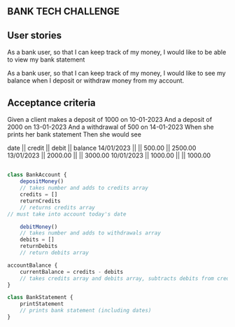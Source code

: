 ## BANK TECH CHALLENGE 

## User stories
As a bank user, so that I can keep track of my money, I would like to be able to view my bank statement

As a bank user, so that I can keep track of my money, I would like to see my balance when I deposit or withdraw money from my account.

## Acceptance criteria

Given a client makes a deposit of 1000 on 10-01-2023
And a deposit of 2000 on 13-01-2023
And a withdrawal of 500 on 14-01-2023
When she prints her bank statement
Then she would see

date || credit || debit || balance
14/01/2023 || || 500.00 || 2500.00
13/01/2023 || 2000.00 || || 3000.00
10/01/2023 || 1000.00 || || 1000.00

##
```javascript
class BankAccount {
    depositMoney() 
    // takes number and adds to credits array
    credits = []
    returnCredits
    // returns credits array
// must take into account today's date

    debitMoney() 
    // takes number and adds to withdrawals array
    debits = []
    returnDebits
    // return debits array

accountBalance { 
    currentBalance = credits - debits
    // takes credits array and debits array, subtracts debits from credits to get a current balance
}

class BankStatement {
    printStatement 
    // prints bank statement (including dates)
}

```
